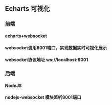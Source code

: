 ## Echarts 可视化

### 前端 

####
#### echarts+websocket
#### websocket调用8001端口，实现数据实时可视化展示
#### websocket协议地址 ws://localhost:8001


### 后端

#### 
#### NodeJS 
#### nodejs-websocket 模块监听8001端口
